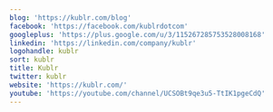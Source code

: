 ```yaml
---
blog: 'https://kublr.com/blog'
facebook: 'https://facebook.com/kublrdotcom'
googleplus: 'https://plus.google.com/u/3/115267285753528008168'
linkedin: 'https://linkedin.com/company/kublr'
logohandle: kublr
sort: kublr
title: Kublr
twitter: kublr
website: 'https://kublr.com/'
youtube: 'https://youtube.com/channel/UCSOBt9qe3u5-TtIK1pgeCdQ'
---
```

